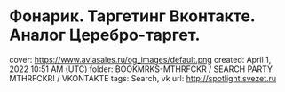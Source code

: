 # Фонарик. Таргетинг Вконтакте. Аналог Церебро-таргет.

cover: https://www.aviasales.ru/og_images/default.png
created: April 1, 2022 10:51 AM (UTC)
folder: BOOKMRKS-MTHRFCKR / SEARCH PARTY MTHRFCKR! / VKONTAKTE
tags: Search, vk
url: http://spotlight.svezet.ru